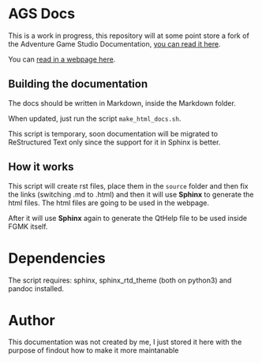 # AGS Docs

This is a work in progress, this repository will at some point store a fork of the Adventure Game Studio Documentation,
[you can read it here](Markdown/ags.md).

You can [read in a webpage here](http://ericoporto.github.io/AGSDocs).


## Building the documentation

The docs should be written in Markdown, inside the Markdown folder.

When updated, just run the script `make_html_docs.sh`.

This script is temporary, soon documentation will be migrated to ReStructured
Text only since the support for it in Sphinx is better.


## How it works

This script will create rst files, place them in the `source` folder and then
fix the links (switching .md to .html) and then it will use **Sphinx** to
generate the html files. The html files are going to be used in the webpage.

After it will use **Sphinx** again to generate the QtHelp file to be used inside
FGMK itself.


# Dependencies

The script requires: sphinx, sphinx_rtd_theme (both on python3) and pandoc
installed.

# Author 

This documentation was not created by me, I just stored it here with the purpose of findout how to make it more maintanable

